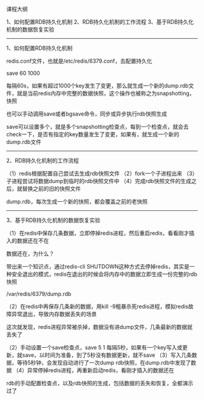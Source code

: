 课程大纲

1、如何配置RDB持久化机制
2、RDB持久化机制的工作流程
3、基于RDB持久化机制的数据恢复实验

------------------------------------------------------------------------

1、如何配置RDB持久化机制

redis.conf文件，也就是/etc/redis/6379.conf，去配置持久化

save 60 1000

每隔60s，如果有超过1000个key发生了变更，那么就生成一个新的dump.rdb文件，就是当前redis内存中完整的数据快照，这个操作也被称之为snapshotting，快照

也可以手动调用save或者bgsave命令，同步或异步执行rdb快照生成

save可以设置多个，就是多个snapshotting检查点，每到一个检查点，就会去check一下，是否有指定的key数量发生了变更，如果有，就生成一个新的dump.rdb文件

------------------------------------------------------------------------

2、RDB持久化机制的工作流程

（1）redis根据配置自己尝试去生成rdb快照文件
（2）fork一个子进程出来
（3）子进程尝试将数据dump到临时的rdb快照文件中
（4）完成rdb快照文件的生成之后，就替换之前的旧的快照文件

dump.rdb，每次生成一个新的快照，都会覆盖之前的老快照

------------------------------------------------------------------------

3、基于RDB持久化机制的数据恢复实验

（1）在redis中保存几条数据，立即停掉redis进程，然后重启redis，看看刚才插入的数据还在不在

数据还在，为什么？

带出来一个知识点，通过redis-cli SHUTDOWN这种方式去停掉redis，其实是一种安全退出的模式，redis在退出的时候会将内存中的数据立即生成一份完整的rdb快照

/var/redis/6379/dump.rdb

（2）在redis中再保存几条新的数据，用kill -9粗暴杀死redis进程，模拟redis故障异常退出，导致内存数据丢失的场景

这次就发现，redis进程异常被杀掉，数据没有进dump文件，几条最新的数据就丢失了

（2）手动设置一个save检查点，save 5 1   每隔5秒，如果有一个key写入或更新，就save，以时间为准备，到了5秒没有数据更新，就不save
（3）写入几条数据，等待5秒钟，会发现自动进行了一次dump rdb快照，在dump.rdb中发现了数据
（4）异常停掉redis进程，再重新启动redis，看刚才插入的数据还在

rdb的手动配置检查点，以及rdb快照的生成，包括数据的丢失和恢复，全都演示过了